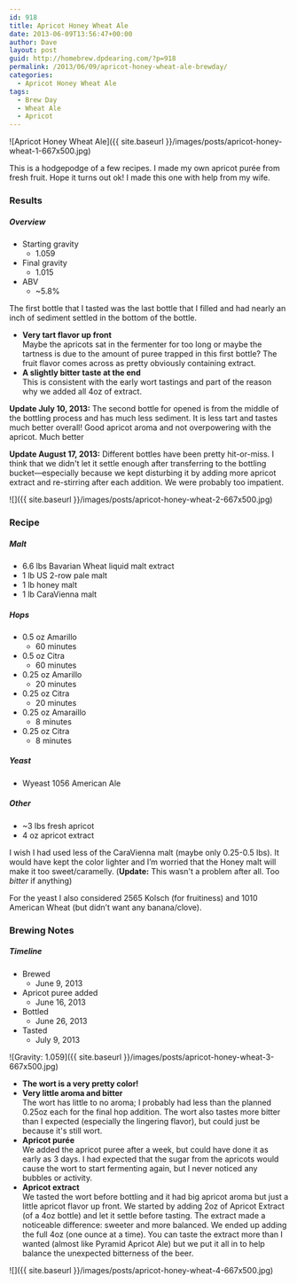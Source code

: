 ```yaml
---
id: 918
title: Apricot Honey Wheat Ale
date: 2013-06-09T13:56:47+00:00
author: Dave
layout: post
guid: http://homebrew.dpdearing.com/?p=918
permalink: /2013/06/09/apricot-honey-wheat-ale-brewday/
categories:
  - Apricot Honey Wheat Ale
tags:
  - Brew Day
  - Wheat Ale
  - Apricot
---
```

![Apricot Honey Wheat Ale]({{ site.baseurl }}/images/posts/apricot-honey-wheat-1-667x500.jpg)

This is a hodgepodge of a few recipes. I made my own apricot purée from fresh fruit. Hope it turns out ok! I made this one with help from my wife.

<!--more-->

### Results

##### Overview

  * Starting gravity 
      * 1.059
  * Final gravity 
      * 1.015
  * ABV 
      * ~5.8% 

The first bottle that I tasted was the last bottle that I filled and had nearly an inch of sediment settled in the bottom of the bottle.

  * **Very tart flavor up front**  
    Maybe the apricots sat in the fermenter for too long or maybe the tartness is due to the amount of puree trapped in this first bottle? The fruit flavor comes across as pretty obviously containing extract.
  * **A slightly bitter taste at the end**  
    This is consistent with the early wort tastings and part of the reason why we added all 4oz of extract.

**Update July 10, 2013:** The second bottle for opened is from the middle of the bottling process and has much less sediment. It is less tart and tastes much better overall! Good apricot aroma and not overpowering with the apricot. Much better

**Update August 17, 2013:** Different bottles have been pretty hit-or-miss. I think that we didn't let it settle enough after transferring to the bottling bucket—especially because we kept disturbing it by adding more apricot extract and re-stirring after each addition. We were probably too impatient.

![]({{ site.baseurl }}/images/posts/apricot-honey-wheat-2-667x500.jpg)

### Recipe

##### Malt

  * 6.6 lbs Bavarian Wheat liquid malt extract
  * 1 lb US 2-row pale malt
  * 1 lb honey malt
  * 1 lb CaraVienna malt

##### Hops

  * 0.5 oz Amarillo 
      * 60 minutes
  * 0.5 oz Citra 
      * 60 minutes
  * 0.25 oz Amarillo 
      * 20 minutes
  * 0.25 oz Citra 
      * 20 minutes
  * 0.25 oz Amaraillo 
      * 8 minutes
  * 0.25 oz Citra 
      * 8 minutes

##### Yeast

  * Wyeast 1056 American Ale

##### Other

  * ~3 lbs fresh apricot
  * 4 oz apricot extract 

I wish I had used less of the CaraVienna malt (maybe only 0.25-0.5 lbs). It would have kept the color lighter and I’m worried that the Honey malt will make it too sweet/caramelly. (**Update:** This wasn't a problem after all. Too _bitter_ if anything)

For the yeast I also considered 2565 Kolsch (for fruitiness) and 1010 American Wheat (but didn’t want any banana/clove).

### Brewing Notes

##### Timeline

  * Brewed 
      * June 9, 2013
  * Apricot puree added 
      * June 16, 2013
  * Bottled 
      * June 26, 2013
  * Tasted 
      * July 9, 2013 

![Gravity: 1.059]({{ site.baseurl }}/images/posts/apricot-honey-wheat-3-667x500.jpg)


  * **The wort is a very pretty color!**
  * **Very little aroma and bitter**  
    The wort has little to no aroma; I probably had less than the planned 0.25oz each for the final hop addition. The wort also tastes more bitter than I expected (especially the lingering flavor), but could just be because it's still wort.
  * **Apricot purée**  
    We added the apricot puree after a week, but could have done it as early as 3 days. I had expected that the sugar from the apricots would cause the wort to start fermenting again, but I never noticed any bubbles or activity.
  * **Apricot extract**  
    We tasted the wort before bottling and it had big apricot aroma but just a little apricot flavor up front. We started by adding 2oz of Apricot Extract (of a 4oz bottle) and let it settle before tasting. The extract made a noticeable difference: sweeter and more balanced.
    We ended up adding the full 4oz (one ounce at a time). You can taste the extract more than I wanted (almost like Pyramid Apricot Ale) but we put it all in to help balance the unexpected bitterness of the beer.
    
![]({{ site.baseurl }}/images/posts/apricot-honey-wheat-4-667x500.jpg)
